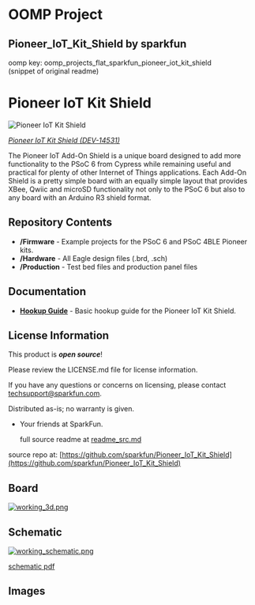 # OOMP Project  
## Pioneer_IoT_Kit_Shield  by sparkfun  
  
oomp key: oomp_projects_flat_sparkfun_pioneer_iot_kit_shield  
(snippet of original readme)  
  
Pioneer IoT Kit Shield  
======================  
  
![Pioneer IoT Kit Shield](https://cdn.sparkfun.com/assets/parts/1/2/6/2/0/14531-Pioneer_Kit_Add-On_Shield-01.jpg)  
  
[*Pioneer IoT Kit Shield (DEV-14531)*](https://www.sparkfun.com/products/14531)  
  
The Pioneer IoT Add-On Shield is a unique board designed to add more functionality to the PSoC 6 from Cypress while remaining useful and practical for plenty of other Internet of Things applications. Each Add-On Shield is a pretty simple board with an equally simple layout that provides XBee, Qwiic and microSD functionality not only to the PSoC 6 but also to any board with an Arduino R3 shield format.  
  
Repository Contents  
-------------------  
  
* **/Firmware** - Example projects for the PSoC 6 and PSoC 4BLE Pioneer kits.  
* **/Hardware** - All Eagle design files (.brd, .sch)  
* **/Production** - Test bed files and production panel files  
  
Documentation  
--------------  
* **[Hookup Guide](https://learn.sparkfun.com/tutorials/using-the-psoc-6-pioneer-board-with-the-pioneer-iot-add-on-shield)** - Basic hookup guide for the Pioneer IoT Kit Shield.  
  
License Information  
-------------------  
  
This product is _**open source**_!   
  
Please review the LICENSE.md file for license information.   
  
If you have any questions or concerns on licensing, please contact techsupport@sparkfun.com.  
  
Distributed as-is; no warranty is given.  
  
- Your friends at SparkFun.  
  
  full source readme at [readme_src.md](readme_src.md)  
  
source repo at: [https://github.com/sparkfun/Pioneer_IoT_Kit_Shield](https://github.com/sparkfun/Pioneer_IoT_Kit_Shield)  
## Board  
  
[![working_3d.png](working_3d_600.png)](working_3d.png)  
## Schematic  
  
[![working_schematic.png](working_schematic_600.png)](working_schematic.png)  
  
[schematic pdf](working_schematic.pdf)  
## Images  
